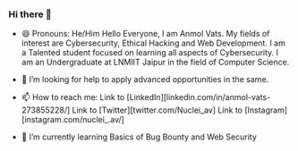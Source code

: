 ### Hi there 👋
- 😄 Pronouns: He/Him
Hello Everyone, I am Anmol Vats. My fields of interest are Cybersecurity, Ethical Hacking and Web Development. I am a Talented student focused on learning all aspects of Cybersecurity. I am an Undergraduate at LNMIIT Jaipur in the field of Computer Science.
- 🤔 I’m looking for help to apply advanced opportunities in the same. 
- 📫 How to reach me: Link to [LinkedIn][linkedin.com/in/anmol-vats-273855228/]
                       Link to [Twitter][twitter.com/Nuclei_av]
                      Link to [Instagram][instagram.com/nuclei_.av/]
                       
- 🌱 I’m currently learning Basics of Bug Bounty and Web Security
<!--
**NucleiAv/NucleiAv** is a ✨ _special_ ✨ repository because its `README.md` (this file) appears on your GitHub profile.

Here are some ideas to get you started:

- 🔭 I’m currently working on ...

- 👯 I’m looking to collaborate on ...

- 💬 Ask me about ...


- ⚡ Fun fact: ...
-->

